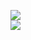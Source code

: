 [![](https://img.shields.io/badge/Made%20With-Github%20Spray-lightgrey.svg?style=for-the-badge&logo=github)](https://github.com/Annihil/github-spray#16603)  
[![](https://i.imgur.com/2DrTn0Z.gif)](https://github.com/Annihil/github-spray)